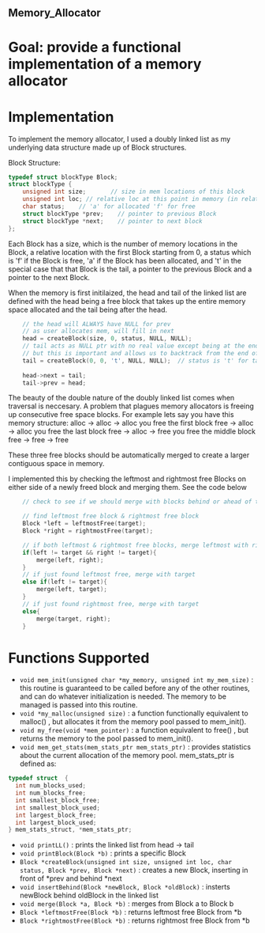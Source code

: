 ## Memory_Allocator
# Goal: provide a functional implementation of a memory allocator
# Implementation

To implement the memory allocator, I used a doubly linked list as my underlying data structure made up of Block structures.

Block Structure:
```c
typedef struct blockType Block;
struct blockType {
    unsigned int size;       // size in mem locations of this block
    unsigned int loc; // relative loc at this point in memory (in relation to MEMORY allocated from init)
    char status;    // 'a' for allocated 'f' for free
    struct blockType *prev;    // pointer to previous Block
    struct blockType *next;    // pointer to next block
};
```
Each Block has a size, which is the number of memory locations in the Block, a relative location with the first Block starting from 0, a status which is 'f' if the Block is free, 'a' if the Block has been allocated, and 't' in the special case that that Block is the tail, a pointer to the previous Block and a pointer to the next Block.


When the memory is first initilaized, the head and tail of the linked list are defined with the head being a free block that takes up the entire memory space allocated and the tail being after the head.
```c
    // the head will ALWAYS have NULL for prev
    // as user allocates mem, will fill in next
    head = createBlock(size, 0, status, NULL, NULL);
    // tail acts as NULL ptr with no real value except being at the end
    // but this is important and allows us to backtrack from the end of the list
    tail = createBlock(0, 0, 't', NULL, NULL);  // status is 't' for tail 
    
    head->next = tail;
    tail->prev = head;
```

The beauty of the double nature of the doubly linked list comes when traversal is neccesary. A problem that plagues memory allocators is freeing up consecutive free space blocks. 
For example lets say you have this memory structure:
alloc -> alloc -> alloc
you free the first block
free -> alloc -> alloc
you free the last block
free -> alloc -> free
you free the middle block
free -> free -> free

These three free blocks should be automatically merged to create a larger contiguous space in memory. 

I implemented this by checking the leftmost and rightmost free Blocks on either side of a newly freed block and merging them. See the code below

```c
    // check to see if we should merge with blocks behind or ahead of the newly freed block

    // find leftmost free block & rightmost free block
    Block *left = leftmostFree(target);
    Block *right = rightmostFree(target);

    // if both leftmost & rightmost free blocks, merge leftmost with rightmost
    if(left != target && right != target){
        merge(left, right);
    }
    // if just found leftmost free, merge with target
    else if(left != target){
        merge(left, target);
    }
    // if just found rightmost free, merge with target
    else{
        merge(target, right);
    }
```


# Functions Supported
- ```void mem_init(unsigned char *my_memory, unsigned int my_mem_size)``` : this routine is guaranteed to be called before any of the other routines, and can do whatever initialization is needed.  The memory to be managed is passed into this routine.
- ```void *my_malloc(unsigned size)``` : a function functionally equivalent to malloc() , but allocates it from the memory pool passed to mem_init().
- ```void my_free(void *mem_pointer)``` : a function equivalent to free() , but returns the memory to the pool passed to mem_init().
- ```void mem_get_stats(mem_stats_ptr mem_stats_ptr)``` : provides statistics about the current allocation of the memory pool.  mem_stats_ptr is defined as:

```c
typedef struct  {
  int num_blocks_used;
  int num_blocks_free;
  int smallest_block_free;
  int smallest_block_used;
  int largest_block_free;
  int largest_block_used;
} mem_stats_struct, *mem_stats_ptr;
```
- ```void printLL()``` : prints the linked list from head -> tail
- ```void printBlock(Block *b)``` : prints a specific Block
- ```Block *createBlock(unsigned int size, unsigned int loc, char status, Block *prev, Block *next)``` : creates a new Block, inserting in front of *prev and behind *next
- ```void insertBehind(Block *newBlock, Block *oldBlock)``` : insterts newBlock behind oldBlock in the linked list
- ```void merge(Block *a, Block *b)``` : merges from Block a to Block b
- ```Block *leftmostFree(Block *b)``` : returns leftmost free Block from *b
- ```Block *rightmostFree(Block *b)``` : returns rightmost free Block from *b

